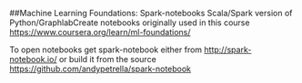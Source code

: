 ##Machine Learning Foundations: Spark-notebooks
 Scala/Spark version of Python/GraphlabCreate notebooks originally used in
this course https://www.coursera.org/learn/ml-foundations/

To open notebooks get spark-notebook either from http://spark-notebook.io/ or build it from the source https://github.com/andypetrella/spark-notebook 
 
